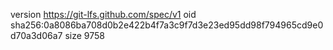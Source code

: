 version https://git-lfs.github.com/spec/v1
oid sha256:0a8086ba708d0b2e422b4f7a3c9f7d3e23ed95dd98f794965cd9e0d70a3d06a7
size 9758
